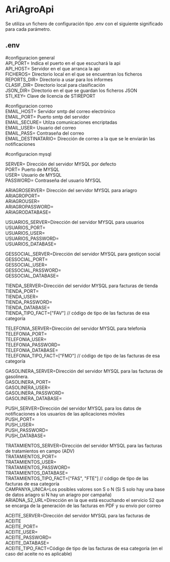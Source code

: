 ﻿# AriAgroApi
Se utiliza un fichero de configuración tipo .env con el siguiente significado para cada parámetro.

## .env
#configuracion general  
API_PORT= Indica el puerto en el que escuchará la api  
API_HOST= Servidor en el que arranca la api  
FICHEROS= Directorio local en el que se encuentran los ficheros  
REPORTS_DIR= Directorio a usar para los informes  
CLASIF_DIR= Directorio local para clasificación  
JSON_DIR= Directorio en el que se guardan los ficheros JSON  
STI_KEY= Clave de licencia de STIREPORT  


#configuracion correo  
EMAIL_HOST= Servidor smtp del correo electrónico  
EMAIL_PORT= Puerto smtp del servidor  
EMAIL_SECURE= Utilza comunicaciones encriptadas   
EMAIL_USER= Usuario del correo  
EMAIL_PASS= Contraseña del correo  
EMAIL_DESTINATARIO= Dirección de correo a la que se le enviarán las notificaciones  

#configuracion mysql  

SERVER= Dirección del servidor MYSQL por defecto  
PORT= Puerto de MYSQL  
USER= Usuario de MYSQL  
PASSWORD= Contraseña del usuario MYSQL   

ARIAGROSERVER= Dirección del servidor MYSQL para ariagro  
ARIAGROPORT=  
ARIAGROUSER=  
ARIAGROPASSWORD=  
ARIAGRODATABASE=  

  
USUARIOS_SERVER=Dirección del servidor MYSQL para usuarios  
USUARIOS_PORT=  
USUARIOS_USER=  
USUARIOS_PASSWORD=  
USUARIOS_DATABASE=  
 

GESSOCIAL_SERVER=Dirección del servidor MYSQL para gestiçon social  
GESSOCIAL_PORT=  
GESSOCIAL_USER=  
GESSOCIAL_PASSWORD=  
GESSOCIAL_DATABASE=  
 
 
TIENDA_SERVER=Dirección del servidor MYSQL para facturas de tienda  
TIENDA_PORT=  
TIENDA_USER=  
TIENDA_PASSWORD=  
TIENDA_DATABASE=  
TIENDA_TIPO_FACT=["FAV"] // código de tipo de las facturas de esa categoría   
 

TELEFONIA_SERVER=Dirección del servidor MYSQL para telefonía  
TELEFONIA_PORT=  
TELEFONIA_USER=  
TELEFONIA_PASSWORD=  
TELEFONIA_DATABASE=  
TELEFONIA_TIPO_FACT=["FMO"] // código de tipo de las facturas de esa categoría   

  
GASOLINERA_SERVER=Dirección del servidor MYSQL para las facturas de gasolinera.  
GASOLINERA_PORT=  
GASOLINERA_USER=  
GASOLINERA_PASSWORD=  
GASOLINERA_DATABASE=  


PUSH_SERVER=Dirección del servidor MYSQL para los datos de notificaciones a los usuarios de las aplicaciones móviles  
PUSH_PORT=  
PUSH_USER=  
PUSH_PASSWORD=  
PUSH_DATABASE=  
 

TRATAMIENTOS_SERVER=Dirección del servidor MYSQL para las facturas de tratamientos en campo (ADV)  
TRATAMIENTOS_PORT=  
TRATAMIENTOS_USER=  
TRATAMIENTOS_PASSWORD=  
TRATAMIENTOS_DATABASE=  
TRATAMIENTOS_TIPO_FACT=["FAS", "FTE"] // código de tipo de las facturas de esa categoría   
CAMPANYA_UNICA=Los posibles valores son S o N (Si S solo hay una base de datos ariagro si N hay un ariagro por campaña)  
ARIADNA_S2_URL=Dirección en la que está escuchando el servicio S2 que se encarga de la generación de las facturas en PDF y su envío por correo  

ACEITE_SERVER=Dirección del servidor MYSQL para las facturas de ACEITE  
ACEITE_PORT=  
ACEITE_USER=  
ACEITE_PASSWORD=  
ACEITE_DATABASE=  
ACEITE_TIPO_FACT=Código de tipo de las facturas de esa categoría (en el caso del aceite no es aplicable)  



